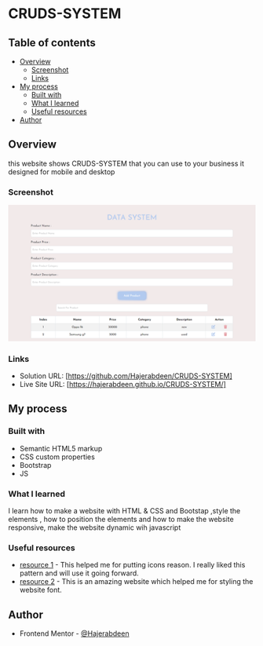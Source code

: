 # CRUDS-SYSTEM

## Table of contents

- [Overview](#overview)
  - [Screenshot](#screenshot)
  - [Links](#links)
- [My process](#my-process)
  - [Built with](#built-with)
  - [What I learned](#what-i-learned)
  - [Useful resources](#useful-resources)
- [Author](#author)


## Overview
this website shows CRUDS-SYSTEM that you can use to your business
it designed for mobile and desktop

### Screenshot

![](./screenshots/view.png)


### Links

- Solution URL: [https://github.com/Hajerabdeen/CRUDS-SYSTEM]
- Live Site URL: [https://hajerabdeen.github.io/CRUDS-SYSTEM/]


## My process

### Built with

- Semantic HTML5 markup
- CSS custom properties
- Bootstrap
- JS


### What I learned

I learn how to make a website with HTML & CSS and Bootstap ,style the elements , how to position the elements and how to make the website responsive,
make the website dynamic wih javascript

### Useful resources

- [resource 1](https://fontawesome.com) - This helped me for putting icons reason. I really liked this pattern and will use it going forward.
- [resource 2](https://fonts.google.com/specimen/Bai+Jamjuree) - This is an amazing website which helped me for styling the website font.

## Author
- Frontend Mentor - [@Hajerabdeen](https://www.frontendmentor.io/profile/Hajerabdeen)